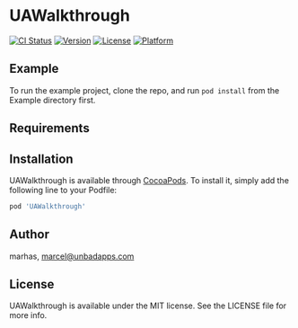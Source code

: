 # UAWalkthrough

[![CI Status](http://img.shields.io/travis/marhas/UAWalkthrough.svg?style=flat)](https://travis-ci.org/marhas/UAWalkthrough)
[![Version](https://img.shields.io/cocoapods/v/UAWalkthrough.svg?style=flat)](http://cocoapods.org/pods/UAWalkthrough)
[![License](https://img.shields.io/cocoapods/l/UAWalkthrough.svg?style=flat)](http://cocoapods.org/pods/UAWalkthrough)
[![Platform](https://img.shields.io/cocoapods/p/UAWalkthrough.svg?style=flat)](http://cocoapods.org/pods/UAWalkthrough)

## Example

To run the example project, clone the repo, and run `pod install` from the Example directory first.

## Requirements

## Installation

UAWalkthrough is available through [CocoaPods](http://cocoapods.org). To install
it, simply add the following line to your Podfile:

```ruby
pod 'UAWalkthrough'
```

## Author

marhas, marcel@unbadapps.com

## License

UAWalkthrough is available under the MIT license. See the LICENSE file for more info.
